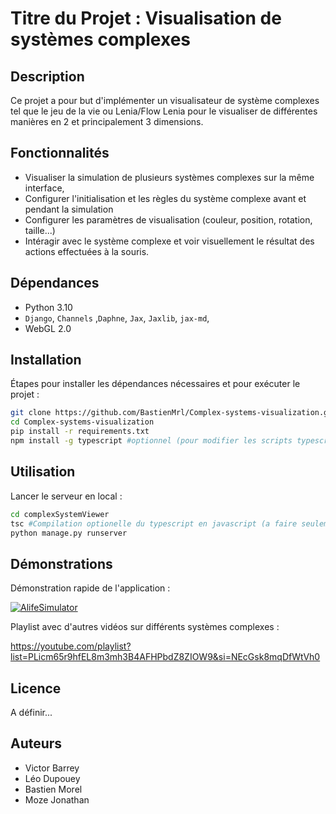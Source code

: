 # Titre du Projet : Visualisation de systèmes complexes 

## Description

Ce projet a pour but d'implémenter un visualisateur de système complexes tel que le jeu de la vie ou Lenia/Flow Lenia pour le visualiser de différentes manières en 2 et principalement 3 dimensions.

## Fonctionnalités

- Visualiser la simulation de plusieurs systèmes complexes sur la même interface,
- Configurer l'initialisation et les règles du système complexe avant et pendant la simulation
- Configurer les paramètres de visualisation (couleur, position, rotation, taille...)
- Intéragir avec le système complexe et voir visuellement le résultat des actions effectuées à la souris. 

## Dépendances

- Python 3.10
- `Django`, `Channels` ,`Daphne`, `Jax`, `Jaxlib`, `jax-md`, 
- WebGL 2.0

## Installation

Étapes pour installer les dépendances nécessaires et pour exécuter le projet :

```bash
git clone https://github.com/BastienMrl/Complex-systems-visualization.git
cd Complex-systems-visualization
pip install -r requirements.txt
npm install -g typescript #optionnel (pour modifier les scripts typescript puis les recompiler en javascript)
```

## Utilisation

Lancer le serveur en local :

```bash
cd complexSystemViewer
tsc #Compilation optionelle du typescript en javascript (a faire seulement si les scripts typescript ont été modifiés)
python manage.py runserver
```

## Démonstrations 

Démonstration rapide de l'application : 

[![AlifeSimulator](https://img.youtube.com/vi/2VxnvdJWnyQ/0.jpg)](https://www.youtube.com/watch?v=2VxnvdJWnyQ)


Playlist avec d'autres vidéos sur différents systèmes complexes :

https://youtube.com/playlist?list=PLicm65r9hfEL8m3mh3B4AFHPbdZ8ZIOW9&si=NEcGsk8mqDfWtVh0



## Licence

A définir...

## Auteurs

- Victor Barrey
- Léo Dupouey
- Bastien Morel
- Moze Jonathan
